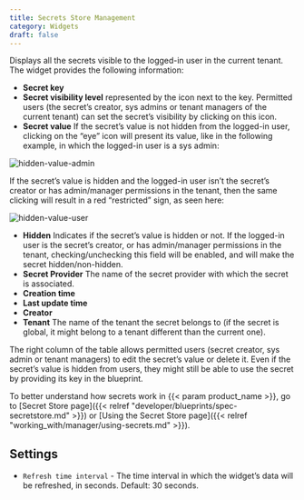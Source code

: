 ```yaml
---
title: Secrets Store Management
category: Widgets
draft: false
---
```

Displays all the secrets visible to the logged-in user in the current tenant. The widget provides the following information:

* **Secret key**
* **Secret visibility level** represented by the icon next to the key. Permitted users (the secret’s creator, sys admins or tenant managers of the current tenant) can set the secret’s visibility by clicking on this icon.
* **Secret value** If the secret’s value is not hidden from the logged-in user, clicking on the “eye” icon will present its value, like in the following example, in which the logged-in user is a sys admin:


![hidden-value-admin]( /images/ui/widgets/hidden_secret_admin.png )

If the secret’s value is hidden and the logged-in user isn’t the secret’s creator or has admin/manager permissions in the tenant, then the same clicking will result in a red “restricted” sign, as seen here:

![hidden-value-user]( /images/ui/widgets/hidden_secret_unauth_user.png )


* **Hidden** Indicates if the secret’s value is hidden or not. If the logged-in user is the secret’s creator, or has admin/manager permissions in the tenant, checking/unchecking this field will be enabled, and will make the secret hidden/non-hidden.
* **Secret Provider** The name of the secret provider with which the secret is associated.
* **Creation time**
* **Last update time**
* **Creator**
* **Tenant** The name of the tenant the secret belongs to (if the secret is global, it might belong to a tenant different than the current one).

The right column of the table allows permitted users (secret creator, sys admin or tenant managers) to edit the secret’s value or delete it.
Even if the secret’s value is hidden from users, they might still be able to use the secret by providing its key in the blueprint.

To better understand how secrets work in {{< param product_name >}}, go to [Secret Store page]({{< relref "developer/blueprints/spec-secretstore.md" >}}) or [Using the Secret Store page]({{< relref "working_with/manager/using-secrets.md" >}}).


## Settings

* `Refresh time interval` - The time interval in which the widget’s data will be refreshed, in seconds. Default: 30 seconds.

